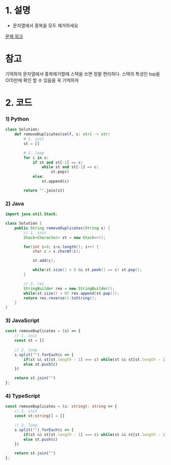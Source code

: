 # 1. 설명
- 문자열에서 중복을 모두 제거하세요


[문제 링크](https://leetcode.com/problems/remove-all-adjacent-duplicates-in-string/)

# 참고
기억하자 문자열에서 중복제거할때 스택을 쓰면 정말 편리하다. 
스택의 특성인 top을 O(1)만에 확인 할 수 있음을 꼭 기억하자

# 2. 코드
### 1) Python
```python
class Solution:
    def removeDuplicates(self, s: str) -> str:
        # 1. init
        st = []

        # 2. loop
        for c in s:
            if st and st[-1] == c:
                while st and st[-1] == c:
                    st.pop()
            else:
                st.append(c)

        return "".join(st)
```

### 2) Java
```java
import java.util.Stack;

class Solution {
    public String removeDuplicates(String s) {
        // 1. init
        Stack<Character> st = new Stack<>();

        for(int i=0; i<s.length(); i++) {
            char c = s.charAt(i);

            st.add(c);

            while(st.size() > 0 && st.peek() == c) st.pop();
        }

        // 3. res
        StringBuilder res = new StringBuilder();
        while(st.size() > 0) res.append(st.pop());
        return res.reverse().toString();
    }
}
```

### 3) JavaScript
```js
const removeDuplicates = (s) => {
    // 1. init
    const st = []
    
    // 2. loop
    s.split("").forEach(c => {
        if(st && st[st.length - 1] === c) while(st && st[st.length - 1] === c) st.pop()
        else st.push(c)
    })

    return st.join("")
};
```

### 4) TypeScript
```ts
const removeDuplicates = (s: string): string => {
    // 1. init
    const st:string[] = []

    // 2. loop
    s.split("").forEach(c => {
        if(st && st[st.length - 1] === c) while(st && st[st.length - 1] === c) st.pop()
        else st.push(c)
    })

    return st.join("")
};
```
